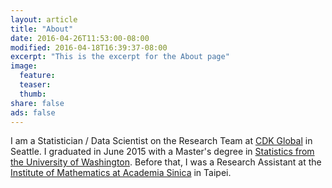 ```yaml
---
layout: article
title: "About"
date: 2016-04-26T11:53:00-08:00
modified: 2016-04-18T16:39:37-08:00
excerpt: "This is the excerpt for the About page"
image:
  feature:
  teaser:
  thumb:
share: false
ads: false
---
```


I am a Statistician / Data Scientist on the Research Team at [CDK Global](http://www.cdkglobal.com/insightcenter/digital-marketing) in Seattle. I graduated in June 2015 with a Master's degree in [Statistics from the University of Washington](https://www.stat.washington.edu/).  Before that, I was a Research Assistant at the [Institute of Mathematics at Academia Sinica](http://www.math.sinica.edu.tw/www/default_e.jsp) in Taipei.
